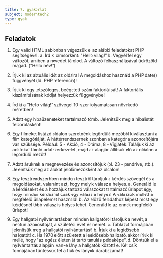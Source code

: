 ```yaml
---
title: 7. gyakorlat
subject: moderntech2
type: gyak
---
```


Feladatok
---------

1. Egy valid HTML sablonban végezzük el az alábbi feladatokat PHP segítségével.
    a. Írd ki címsorként: "Hello világ!"
    b. Vegyél fel egy változót, amiben a nevedet tárolod. A változó felhasználásával üdvözöld magad. ("Hello név!")

2. Írjuk ki az aktuális időt az oldalra! A megoldáshoz használd a PHP date() függvényét (ld. PHP referencia)!

3. Írjuk ki egy tetszőleges, beégetett szám faktoriálisát! A faktoriális kiszámításának kódját helyezzük függvénybe!

4. Írd ki a "Hello világ!" szöveget 10-szer folyamatosan növekedő méretben!

5. Adott egy hibaüzeneteket tartalmazó tömb. Jelenítsük meg a hibalistát felsorolásként!

6. Egy filmeket listázó oldalon szeretnénk legördülő mezőből kiválasztani a film kategóriáját. A háttérrendszernek azonban a kategória azonosítójára van szüksége. Például: 5 - Akció, 4 - Dráma, 8 - Vígjáték. Találjuk ki az adatokat tároló adatszerkezetet, majd az alapján állítsuk elő az oldalon a legördülő mezőt!

7. Adott áruknak a megnevezése és azonosítójuk (pl. 23 - pendrive, stb.). Jelenítsük meg az árukat jelölőmezőkként az oldalon!

8. Egy tesztrendszerhben minden tesztről tároljuk a kérdés szövegét és a megoldásokat, valamint azt, hogy melyik válasz a helyes.
    a. Generáld le a kérdéseket és a hozzájuk tartozó válaszokat tartalmazó űrlapot úgy, hogy minden kérdésnél csak egy válasz a helyes! A válaszok mellett a megfelelő űrlapelemet használd!
    b. Az előző feladathoz képest most egy kérdésnél több válasz is helyes lehet. Generáld le az ennek megfelelő űrlapot!

9. Egy hallgatói nyilvántartásban minden hallgatóról tároljuk a nevét, a neptun azonosítóját, a születési évét és nemét.
    a. Táblázat formájában jelenítsük meg a hallgatói nyilvántartást!
    b. Írjuk ki a legidősebb hallgatót!
    c. Ha 1970 előtt született a legidősebb hallgató, akkor írjuk ki mellé, hogy "az egész életen át tartó tanulás példaképe".
    d. Döntsük el a nyilvántartás alapján, van-e lány a hallgatók között!
    e. Két csík formájában tüntessük fel a fiúk és lányok darabszámát!

